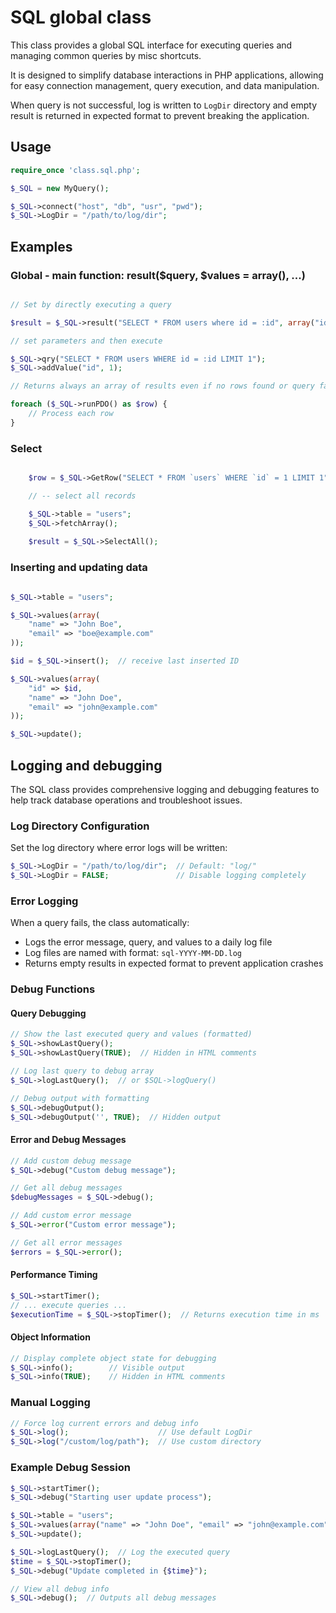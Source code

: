 # SQL global class

This class provides a global SQL interface for executing queries and managing common queries by misc shortcuts.

It is designed to simplify database interactions in PHP applications, allowing for easy connection management, query execution, and data manipulation.

When query is not successful, log is written to `LogDir` directory and empty result is returned in expected format to prevent breaking the application.

## Usage

```php
require_once 'class.sql.php';

$_SQL = new MyQuery();

$_SQL->connect("host", "db", "usr", "pwd");
$_SQL->LogDir = "/path/to/log/dir";

```

## Examples

### Global - main function: result($query, $values = array(), ...)

```php

// Set by directly executing a query

$result = $_SQL->result("SELECT * FROM users where id = :id", array("id" => 1));

// set parameters and then execute

$_SQL->qry("SELECT * FROM users WHERE id = :id LIMIT 1");
$_SQL->addValue("id", 1);

// Returns always an array of results even if no rows found or query fails

foreach ($_SQL->runPDO() as $row) {
    // Process each row
}  

```

### Select

```php

    $row = $_SQL->GetRow("SELECT * FROM `users` WHERE `id` = 1 LIMIT 1");

    // -- select all records

    $_SQL->table = "users";
    $_SQL->fetchArray();
    
    $result = $_SQL->SelectAll();

```

### Inserting and updating data

```php

$_SQL->table = "users";

$_SQL->values(array(    
    "name" => "John Boe",
    "email" => "boe@example.com"
));

$id = $_SQL->insert();  // receive last inserted ID

$_SQL->values(array(
    "id" => $id,
    "name" => "John Doe",
    "email" => "john@example.com"
));

$_SQL->update();

```

## Logging and debugging

The SQL class provides comprehensive logging and debugging features to help track database operations and troubleshoot issues.

### Log Directory Configuration

Set the log directory where error logs will be written:

```php
$_SQL->LogDir = "/path/to/log/dir";  // Default: "log/"
$_SQL->LogDir = FALSE;               // Disable logging completely
```

### Error Logging

When a query fails, the class automatically:
- Logs the error message, query, and values to a daily log file
- Log files are named with format: `sql-YYYY-MM-DD.log`
- Returns empty results in expected format to prevent application crashes

### Debug Functions

#### Query Debugging
```php
// Show the last executed query and values (formatted)
$_SQL->showLastQuery();
$_SQL->showLastQuery(TRUE);  // Hidden in HTML comments

// Log last query to debug array
$_SQL->logLastQuery();  // or $SQL->logQuery()

// Debug output with formatting
$_SQL->debugOutput();
$_SQL->debugOutput('', TRUE);  // Hidden output
```

#### Error and Debug Messages
```php
// Add custom debug message
$_SQL->debug("Custom debug message");

// Get all debug messages
$debugMessages = $_SQL->debug();

// Add custom error message  
$_SQL->error("Custom error message");

// Get all error messages
$errors = $_SQL->error();
```

#### Performance Timing
```php
$_SQL->startTimer();
// ... execute queries ...
$executionTime = $_SQL->stopTimer();  // Returns execution time in ms
```

#### Object Information
```php
// Display complete object state for debugging
$_SQL->info();        // Visible output
$_SQL->info(TRUE);    // Hidden in HTML comments
```

### Manual Logging
```php
// Force log current errors and debug info
$_SQL->log();                    // Use default LogDir
$_SQL->log("/custom/log/path");  // Use custom directory
```

### Example Debug Session
```php
$_SQL->startTimer();
$_SQL->debug("Starting user update process");

$_SQL->table = "users";
$_SQL->values(array("name" => "John Doe", "email" => "john@example.com"));
$_SQL->update();

$_SQL->logLastQuery();  // Log the executed query
$time = $_SQL->stopTimer();
$_SQL->debug("Update completed in {$time}");

// View all debug info
$_SQL->debug();  // Outputs all debug messages
```

